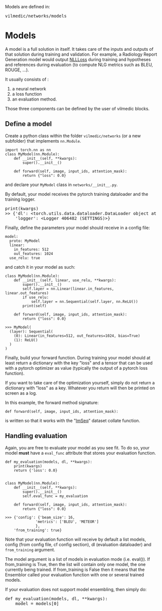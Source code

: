 <div class="data_box">
	Models are defined in: 	<div class="highlight">
<pre>vilmedic/networks/models</pre></div>
</div>

# Models

A model is a full solution in itself. It takes care of the inputs and outputs of that solution during training and 
validation. 
For example, a Radiology Report Generation model would output [NLLLoss](https://pytorch.org/docs/stable/generated/torch.nn.NLLLoss.html) during training and 
hypotheses and references during evaluation (to compute NLG metrics such as BLEU, ROUGE, ...). 

It usually consists of :
1. a neural network
1. a loss function
1. an evaluation method. 

Those three components can be defined by the user of vilmedic blocks. 

## Define a model

Create a python class within the folder `vilmedic/networks` (or a new subfolder) that implements `nn.Module`.
```
import torch.nn as nn
class MyModel(nn.Module):
    def __init__(self, **kwargs):
        super().__init__()
    
    def forward(self, image, input_ids, attention_mask):
        return {"loss": 0.0}
```
and declare your `MyModel` class in `networks/__init__.py`.

<div class="warning_box">
	By default, your model receives the pytorch training dataloader and the training logger.
<div class="highlight">
<pre>
print(kwargs)
>> {'dl': &lt;torch.utils.data.dataloader.DataLoader object at 0x7f26985b2eb0&gt;,
    'logger': &lt;Logger 406482 (SETTINGS)&gt;}
</pre></div>	
</div>

Finally, define the parameters your model should receive in a config file:
```
model:
  proto: MyModel
  linear:
    in_features: 512
    out_features: 1024
  use_relu: true
```
and catch it in your model as such:
```
class MyModel(nn.Module):
    def __init__(self, linear, use_relu, **kwargs):
        super().__init__()
        self.layer = nn.Linear(linear.in_features, linear.out_features)
        if use_relu:
            self.layer = nn.Sequential(self.layer, nn.ReLU())
        print(self)

    def forward(self, image, input_ids, attention_mask):
        return {"loss": 0.0}

>>> MyModel(
  (layer): Sequential(
    (0): Linear(in_features=512, out_features=1024, bias=True)
    (1): ReLU()
  )
)

```

Finally, build your forward function. During training your model should at least return a dictionary with the key "loss" 
and a tensor that can be used with a pytorch optimizer as value (typically the output of a pytorch loss function).

<div class="warning_box">
	If you want to take care of the optimization yourself, simply do not return a dictionary with "loss" as a key. Whatever you return will 
	then be printed on screen as a log.
</div>

In this example, the forward method signature:
``` 
def forward(self, image, input_ids, attention_mask):
```
is written so that it works with the "[ImSeq](https://github.com/jbdel/vilmedic/blob/main/vilmedic/datasets/ImSeq.py#L30)" dataset collate function.


## Handling evaluation

Again, you are free to evaluate your model as you see fit. To do so, your model **must** have a ``eval_func`` attribute that stores 
your evaluation function. 

```
def my_evaluation(models, dl, **kwargs):
    print(kwargs)
    return {'loss': 0.0}
    

class MyModel(nn.Module):
    def __init__(self, **kwargs):
        super().__init__()
        self.eval_func = my_evaluation
 
    def forward(self, image, input_ids, attention_mask):
        return {"loss": 0.0}

>>> {'config': {'beam_size': 16,
              'metrics': ['BLEU', 'METEOR']
              },
    'from_training': true}
```
Note that your evaluation function will receive by default a list models, config (from config file, cf config section), dl (evaluation dataloader)
and `from_training` argument.

<div class="warning_box">
The <span class="div_pre">model</span> argument is a list of models in evaluation mode (i.e. <span class="div_pre">eval()</span>). 
If <span class="div_pre">from_training</span> is <span class="div_pre">True</span>, then the list will contain only one model, the one 
currently being trained. If <span class="div_pre">from_training</span> is <span class="div_pre">False</span> then it means that the Ensemblor 
called your evaluation function with one or several trained models. 

If your evaluation does not support model ensembling, then simply do:
<div class="highlight">
<pre>
def my_evaluation(models, dl, **kwargs):
    model = models[0]
</pre></div>	

</div>
